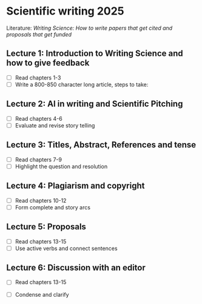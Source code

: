 # Scientific writing 2025
Literature: *Writing Science: How to write papers that get cited and proposals that get funded*

## Lecture 1: Introduction to Writing Science and how to give feedback
- [ ] Read chapters 1-3
- [ ] Write a 800-850 character long article, steps to take:

## Lecture 2: AI in writing and Scientific Pitching 
- [ ] Read chapters 4-6
- [ ] Evaluate and revise story telling

## Lecture 3: Titles, Abstract, References and tense
- [ ] Read chapters 7-9
- [ ] Highlight the question and resolution

## Lecture 4: Plagiarism and copyright
- [ ] Read chapters 10-12
- [ ] Form complete and story arcs

## Lecture 5: Proposals
- [ ] Read chapters 13-15
- [ ] Use active verbs and connect sentences

## Lecture 6: Discussion with an editor
- [ ] Read chapters 13-15
- [ ] Condense and clarify


